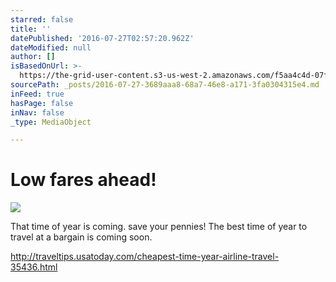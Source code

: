 ```yaml
---
starred: false
title: ''
datePublished: '2016-07-27T02:57:20.962Z'
dateModified: null
author: []
isBasedOnUrl: >-
  https://the-grid-user-content.s3-us-west-2.amazonaws.com/f5aa4c4d-07f4-4354-8eaa-7240d8c9d494.jpg
sourcePath: _posts/2016-07-27-3689aaa8-68a7-46e8-a171-3fa0304315e4.md
inFeed: true
hasPage: false
inNav: false
_type: MediaObject

---
```

# Low fares ahead!
![](https://the-grid-user-content.s3-us-west-2.amazonaws.com/f5aa4c4d-07f4-4354-8eaa-7240d8c9d494.jpg)

That time of year is coming. save your pennies! The best time of year to travel at a bargain is coming soon. 

http://traveltips.usatoday.com/cheapest-time-year-airline-travel-35436.html